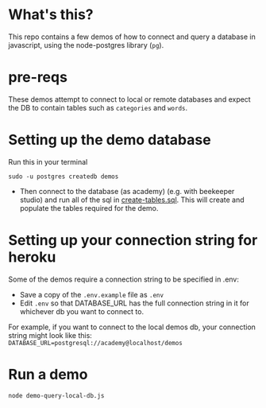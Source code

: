 # What's this?

This repo contains a few demos of how to connect and query a database in javascript, using the node-postgres library (`pg`).

# pre-reqs

These demos attempt to connect to local or remote databases and expect the DB to contain tables such as `categories` and `words`.

# Setting up the demo database

Run this in your terminal

```
sudo -u postgres createdb demos
```

- Then connect to the database (as academy) (e.g. with beekeeper studio) and run all of the sql in [create-tables.sql](./create-tables.sql). This will create and populate the tables required for the demo.

# Setting up your connection string for heroku

Some of the demos require a connection string to be specified in .env:

- Save a copy of the `.env.example` file as `.env`
- Edit `.env` so that DATABASE_URL has the full connection string in it for whichever db you want to connect to.

For example, if you want to connect to the local demos db, your connection string might look like this:
`DATABASE_URL=postgresql://academy@localhost/demos`

# Run a demo

```
node demo-query-local-db.js
```
